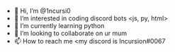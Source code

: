 - 👋 Hi, I’m @1ncursi0
- 👀 I’m interested in coding discord bots <js, py, html>
- 🌱 I’m currently learning python
- 💞️ I’m looking to collaborate on ur mum
- 📫 How to reach me <my discord is Incursion#0067

<!---
1ncursi0/1ncursi0 is a ✨ special ✨ repository because its `README.md` (this file) appears on your GitHub profile.
You can click the Preview link to take a look at your changes.
--->
